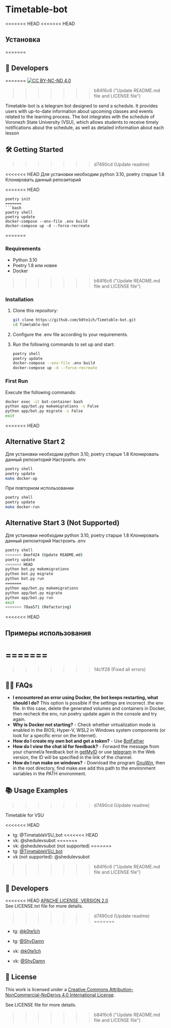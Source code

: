 # Timetable-bot

<<<<<<< HEAD
<<<<<<< HEAD
## Установка
=======
## 👥 Developers
=======
[![CC BY-NC-ND 4.0][cc-by-nc-nd-shield]][cc-by-nc-nd]
>>>>>>> b84f6c6 ("Update README.md file and LICENSE file")

Timetable-bot is a telegram bot designed to send a schedule. It provides users with up-to-date information about upcoming classes and events related to the learning process. The bot integrates with the schedule of Voronezh State University (VSU), which allows students to receive timely notifications about the schedule, as well as detailed information about each lesson

## 🛠 Getting Started
>>>>>>> d7490cd (Update readme)

<<<<<<< HEAD
Для установки необходим python 3.10, poetry старше 1.8
Клонировать данный репозиторий

<<<<<<< HEAD
```console
poetry init
=======
```bash
poetry shell
poetry update
docker-compose --env-file .env build
docker-compose up -d --force-recreate
```
=======
### Requirements

- Python 3.10
- Poetry 1.8 или новее
- Docker
>>>>>>> b84f6c6 ("Update README.md file and LICENSE file")

### Installation

1. Clone this repository:

    ```bash
    git clone https://github.com/k0te1ch/Timetable-bot.git
    cd Timetable-bot
    ```

2. Configure the .env file according to your requirements.
3. Run the following commands to set up and start:

    ```bash
    poetry shell
    poetry update
    docker-compose --env-file .env build
    docker-compose up -d --force-recreate
    ```

### First Run

Execute the following commands:

```bash
docker exec -it bot-container bash
python app/bot.py makemigrations -s False
python app/bot.py migrate -s False
exit
```

<<<<<<< HEAD
## Alternative Start 2

Для установки необходим python 3.10, poetry старше 1.8
Клонировать данный репозиторий
Настроить .env

```bash
poetry shell
poetry update
make docker-up
```

При повторном использовании

```bash
poetry shell
poetry update
make docker-run
```

## Alternative Start 3 (Not Supported)

Для установки необходим python 3.10, poetry старше 1.8
Клонировать данный репозиторий
Настроить .env

```bash
poetry shell
>>>>>>> 8eef424 (Update README.md)
poetry update
<<<<<<< HEAD
python bot.py makemigrations
python bot.py migrate
python bot.py run
=======
python app/bot.py makemigrations
python app/bot.py migrate
python app/bot.py run
exit
>>>>>>> 78aa571 (Refactoring)
```

<<<<<<< HEAD
## Примеры использования
=======
=======
>>>>>>> 14c1f28 (Fixed all errors)
## 🙋‍♂️ FAQs

- **I encountered an error using Docker, the bot keeps restarting, what should I do?** This option is possible if the settings are incorrect .the env file. In this case, delete the generated volumes and containers in Docker, then recheck the env, run poetry update again in the console and try again.
- **Why is Docker not starting?** - Check whether virtualization mode is enabled in the BIOS; Hyper-V, WSL2 in Windows system components (or look for a specific error on the Internet).
- **How do I create my own bot and get a token?** - Use [BotFather](https://t.me/BotFather)
- **How do I view the chat id for feedback?** - Forward the message from your channel/a feedback bot in [getMyID](https://t.me/getmyid_bot) or use [telegram](https://web.telegram.org/a) in the Web version, the ID will be specified in the link of the channel.
- **How do I run make on windows?** - Download the program [GnuWin](https://sourceforge.net/projects/gnuwin32), then in the root directory, find make.exe add this path to the environment variables in the PATH environment.

## 📚 Usage Examples
>>>>>>> d7490cd (Update readme)

Timetable for VSU

<<<<<<< HEAD
- tg: @TimetableVSU_bot
<<<<<<< HEAD
- vk: @shedulevsubot
=======
- vk: @shedulevsubot (not supported)
=======
- tg: [@TimetableVSU_bot](https://t.me/TimetableVSU_bot)
- vk (not supported): @shedulevsubot
>>>>>>> b84f6c6 ("Update README.md file and LICENSE file")

## 👥 Developers

<<<<<<< HEAD
[APACHE LICENSE, VERSION 2.0](https://www.apache.org/licenses/LICENSE-2.0)\
See LICENSE.txt file for more details.
>>>>>>> d7490cd (Update readme)
=======
- tg: [@k0te1ch](https://t.me/k0te1ch)
- tg: [@ShyDamn](https://t.me/ShyDamn)

- vk: [@k0te1ch](https://vk.com/k0te1ch)
- vk: [@ShyDamn](https://vk.com/fandomdan)

## 📃 License

This work is licensed under a
[Creative Commons Attribution-NonCommercial-NoDerivs 4.0 International License][cc-by-nc-nd].

See LICENSE file for more details.

[cc-by-nc-nd]: http://creativecommons.org/licenses/by-nc-nd/4.0/
[cc-by-nc-nd-shield]: https://img.shields.io/badge/License-CC%20BY--NC--ND%204.0-lightgrey.svg
>>>>>>> b84f6c6 ("Update README.md file and LICENSE file")
